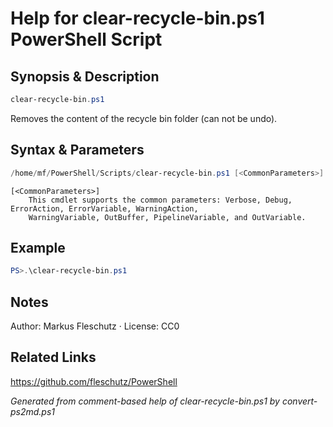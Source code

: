 # Help for clear-recycle-bin.ps1 PowerShell Script

## Synopsis & Description
```powershell
clear-recycle-bin.ps1
```

Removes the content of the recycle bin folder (can not be undo).

## Syntax & Parameters
```powershell
/home/mf/PowerShell/Scripts/clear-recycle-bin.ps1 [<CommonParameters>]
```

```
[<CommonParameters>]
    This cmdlet supports the common parameters: Verbose, Debug, ErrorAction, ErrorVariable, WarningAction, 
    WarningVariable, OutBuffer, PipelineVariable, and OutVariable.
```

## Example
```powershell
PS>.\clear-recycle-bin.ps1
```


## Notes
Author: Markus Fleschutz · License: CC0

## Related Links
https://github.com/fleschutz/PowerShell

*Generated from comment-based help of clear-recycle-bin.ps1 by convert-ps2md.ps1*
